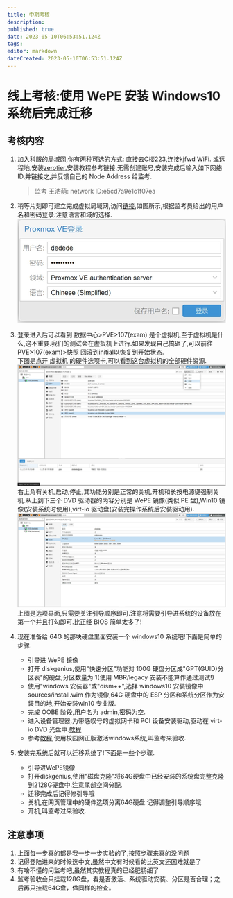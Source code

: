 ```yaml
---
title: 中期考核
description: 
published: true
date: 2023-05-10T06:53:51.124Z
tags: 
editor: markdown
dateCreated: 2023-05-10T06:53:51.124Z
---
```


# 线上考核:使用 WePE 安装 Windows10 系统后完成迁移

## 考核内容

1. 加入科服的局域网,你有两种可选的方式:
   直接去C楼223,连接kjfwd WiFi.
   或远程地,安装[zerotier](https://www.zerotier.com/download/),安装教程参考链接,无需创建账号,安装完成后输入如下网络 ID,并链接之,并反馈自己的 Node Address 给监考.

   > 监考 王浩萌:  network ID:e5cd7a9e1c1f07ea

2. 稍等片刻即可建立完成虚拟局域网,访问[链接](https://192.168.195.33:8006/),如图所示,根据监考员给出的用户名和密码登录.注意语言和域的选择.
   ![login](img/mid_login.jpg)

3. 登录进入后可以看到 数据中心>PVE>107(exam) 是个虚拟机,至于虚拟机是什么,这不重要.我们的测试会在虚拟机上进行.如果发现自己搞砸了,可以前往PVE>107(exam)>快照 回滚到initial以恢复到开始状态.  
   下图是点开 虚拟机 的硬件选项卡,可以看到这台虚拟机的全部硬件资源.
   ![hardware](img/mid_hardware.jpg)
   右上角有关机,启动,停止,其功能分别是正常的关机,开机和长按电源键强制关机.从上到下三个 DVD 驱动器的内容分别是 WePE 镜像(类似 PE 盘),Win10 镜像(安装系统时使用),virt-io 驱动盘(安装完操作系统后安装驱动用).
   ![option](img/mid_option.jpg)
   上图是选项界面,只需要关注引导顺序即可.注意将需要引导进系统的设备放在第一个并且打勾即可.比正经 BIOS 简单太多了!

4. 现在准备给 64G 的那块硬盘里面安装一个 windows10 系统吧!下面是简单的步骤.
   - 引导进 WePE 镜像
   - 打开 diskgenius,使用"快速分区"功能对 100G 硬盘分区成"GPT(GUID)分区表"的硬盘,分区数量为 1(使用 MBR/legacy 安装不能算作通过测试!)
   - 使用"windows 安装器"或"dism++",选择 windows10 安装镜像中 sources/install.wim 作为镜像,64G 硬盘中的 ESP 分区和系统分区作为安装目的地,开始安装win10 专业版.
   - 完成 OOBE 阶段,用户名为 admin,密码为空.
   - 进入设备管理器,为带感叹号的虚拟网卡和 PCI 设备安装驱动,驱动在 virt-io DVD 光盘中.[教程](https://blog.csdn.net/allway2/article/details/103125982)
   - 参考[教程](/system/windows/windows_activate.md),使用校园网正版激活windows系统,叫监考来验收.

5. 安装完系统后就可以迁移系统了!下面是一些个步骤.
   - 引导进WePE镜像
   - 打开diskgenius,使用"磁盘克隆"将64G硬盘中已经安装的系统盘完整克隆到2128G硬盘中.注意尾部空间分配.
   - 迁移完成后记得修引导哦
   - 关机,在网页管理中的硬件选项分离64G硬盘.记得调整引导顺序哦
   - 开机,叫监考过来验收.

## 注意事项

1. 上面每一步真的都是我一步一步实验的了,按照步骤来真的没问题
2. 记得登陆进来的时候选中文,虽然中文有时候看的比英文还困难就是了
3. 有啥不懂的问监考吧,虽然其实教程真的已经肥肠细了
4. 监考验收会只挂载128G盘，看是否激活、系统驱动安装、分区是否合理；之后再只挂载64G盘，做同样的检查。
